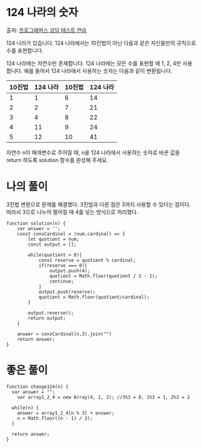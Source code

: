 # 124 나라의 숫자

출처: [프로그래머스 코딩 테스트 연습](https://programmers.co.kr/learn/challenges)

124 나라가 있습니다. 124 나라에서는 10진법이 아닌 다음과 같은 자신들만의 규칙으로 수를 표현합니다.

124 나라에는 자연수만 존재합니다.
124 나라에는 모든 수를 표현할 때 1, 2, 4만 사용합니다.
예를 들어서 124 나라에서 사용하는 숫자는 다음과 같이 변환됩니다.

| 10진법 | 124 나라 | 10진법 | 124 나라 |
| ------ | -------- | ------ | -------- |
| 1      | 1        | 6      | 14       |
| 2      | 2        | 7      | 21       |
| 3      | 4        | 8      | 22       |
| 4      | 11       | 9      | 24       |
| 5      | 12       | 10     | 41       |

자연수 n이 매개변수로 주어질 때, n을 124 나라에서 사용하는 숫자로 바꾼 값을 return 하도록 solution 함수를 완성해 주세요.

# 나의 풀이

3진법 변환으로 문제를 해결했다.
3진법과 다른 점은 3까지 사용할 수 있다는 점이다.
따라서 3으로 나누어 떨어질 때 4를 넣는 방식으로 처리했다.

```
function solution(n) {
    var answer = '';
    const convCardinal = (num,cardinal) => {
        let quotient = num;
        const output = [];

        while(quotient > 0){
            const reserve = quotient % cardinal;
            if(reserve === 0){
                output.push(4);
                quotient = Math.floor(quotient / 3 - 1);
                continue;
            }
            output.push(reserve);
            quotient = Math.floor(quotient/cardinal);
        }

        output.reverse();
        return output;
    }

    answer = convCardinal(n,3).join("")
    return answer;
}
```

# 좋은 풀이

```
function change124(n) {
  var answer = "";
    var array1_2_4 = new Array(4, 1, 2); //3%3 = 0, 1%3 = 1, 2%3 = 2

  while(n) {
    answer = array1_2_4[n % 3] + answer;
    n = Math.floor((n - 1) / 3);
  }

  return answer;
}
```
